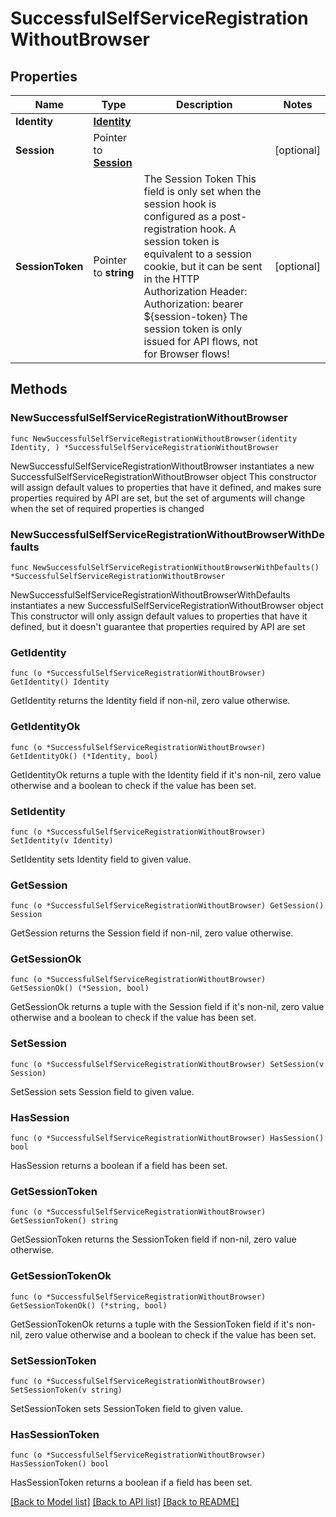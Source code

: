 # SuccessfulSelfServiceRegistrationWithoutBrowser

## Properties

Name | Type | Description | Notes
------------ | ------------- | ------------- | -------------
**Identity** | [**Identity**](Identity.md) |  | 
**Session** | Pointer to [**Session**](Session.md) |  | [optional] 
**SessionToken** | Pointer to **string** | The Session Token  This field is only set when the session hook is configured as a post-registration hook.  A session token is equivalent to a session cookie, but it can be sent in the HTTP Authorization Header:  Authorization: bearer ${session-token}  The session token is only issued for API flows, not for Browser flows! | [optional] 

## Methods

### NewSuccessfulSelfServiceRegistrationWithoutBrowser

`func NewSuccessfulSelfServiceRegistrationWithoutBrowser(identity Identity, ) *SuccessfulSelfServiceRegistrationWithoutBrowser`

NewSuccessfulSelfServiceRegistrationWithoutBrowser instantiates a new SuccessfulSelfServiceRegistrationWithoutBrowser object
This constructor will assign default values to properties that have it defined,
and makes sure properties required by API are set, but the set of arguments
will change when the set of required properties is changed

### NewSuccessfulSelfServiceRegistrationWithoutBrowserWithDefaults

`func NewSuccessfulSelfServiceRegistrationWithoutBrowserWithDefaults() *SuccessfulSelfServiceRegistrationWithoutBrowser`

NewSuccessfulSelfServiceRegistrationWithoutBrowserWithDefaults instantiates a new SuccessfulSelfServiceRegistrationWithoutBrowser object
This constructor will only assign default values to properties that have it defined,
but it doesn't guarantee that properties required by API are set

### GetIdentity

`func (o *SuccessfulSelfServiceRegistrationWithoutBrowser) GetIdentity() Identity`

GetIdentity returns the Identity field if non-nil, zero value otherwise.

### GetIdentityOk

`func (o *SuccessfulSelfServiceRegistrationWithoutBrowser) GetIdentityOk() (*Identity, bool)`

GetIdentityOk returns a tuple with the Identity field if it's non-nil, zero value otherwise
and a boolean to check if the value has been set.

### SetIdentity

`func (o *SuccessfulSelfServiceRegistrationWithoutBrowser) SetIdentity(v Identity)`

SetIdentity sets Identity field to given value.


### GetSession

`func (o *SuccessfulSelfServiceRegistrationWithoutBrowser) GetSession() Session`

GetSession returns the Session field if non-nil, zero value otherwise.

### GetSessionOk

`func (o *SuccessfulSelfServiceRegistrationWithoutBrowser) GetSessionOk() (*Session, bool)`

GetSessionOk returns a tuple with the Session field if it's non-nil, zero value otherwise
and a boolean to check if the value has been set.

### SetSession

`func (o *SuccessfulSelfServiceRegistrationWithoutBrowser) SetSession(v Session)`

SetSession sets Session field to given value.

### HasSession

`func (o *SuccessfulSelfServiceRegistrationWithoutBrowser) HasSession() bool`

HasSession returns a boolean if a field has been set.

### GetSessionToken

`func (o *SuccessfulSelfServiceRegistrationWithoutBrowser) GetSessionToken() string`

GetSessionToken returns the SessionToken field if non-nil, zero value otherwise.

### GetSessionTokenOk

`func (o *SuccessfulSelfServiceRegistrationWithoutBrowser) GetSessionTokenOk() (*string, bool)`

GetSessionTokenOk returns a tuple with the SessionToken field if it's non-nil, zero value otherwise
and a boolean to check if the value has been set.

### SetSessionToken

`func (o *SuccessfulSelfServiceRegistrationWithoutBrowser) SetSessionToken(v string)`

SetSessionToken sets SessionToken field to given value.

### HasSessionToken

`func (o *SuccessfulSelfServiceRegistrationWithoutBrowser) HasSessionToken() bool`

HasSessionToken returns a boolean if a field has been set.


[[Back to Model list]](../README.md#documentation-for-models) [[Back to API list]](../README.md#documentation-for-api-endpoints) [[Back to README]](../README.md)


